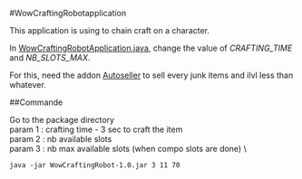 #WowCraftingRobotapplication

This application is using to chain craft on a character.

In [WowCraftingRobotApplication.java](src/main/java/WowCraftingRobotApplication.java), change the value of *CRAFTING_TIME* and *NB_SLOTS_MAX*.

For this, need the addon [Autoseller](https://www.curseforge.com/wow/addons/auto-seller) to sell every junk items and ilvl less than whatever.

##Commande

Go to the package directory \
param 1 : crafting time - 3 sec to craft the item \
param 2 : nb available slots \
param 3 : nb max available slots (when compo slots are done) \

`java -jar WowCraftingRobot-1.0.jar 3 11 70`
